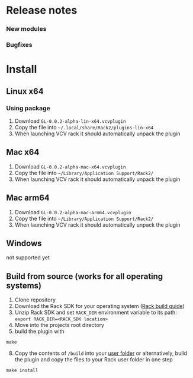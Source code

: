 # Release notes
### New modules

### Bugfixes

# Install
## Linux x64
### Using package
1. Download `GL-0.0.2-alpha-lin-x64.vcvplugin`
2. Copy the file into `~/.local/share/Rack2/plugins-lin-x64`
3. When launching VCV rack it should automatically unpack the plugin

##  Mac x64
1. Download `GL-0.0.2-alpha-mac-x64.vcvplugin`
2. Copy the file into `~/Library/Application Support/Rack2/`
3. When launching VCV rack it should automatically unpack the plugin

## Mac arm64
1. Download `GL-0.0.2-alpha-mac-arm64.vcvplugin`
2. Copy the file into `~/Library/Application Support/Rack2/`
3. When launching VCV rack it should automatically unpack the plugin

## Windows
not supported yet

## Build from source (works for all operating systems)
1. Clone repository
4. Download the Rack SDK for your operating system ([Rack build guide](https://vcvrack.com/manual/Building#Building-Rack-plugins))
5. Unzip Rack SDK and set `RACK_DIR` environment variable to its path: `export RACK_DIR=<RACK_SDK location>`
6. Move into the projects root directory
7. build the plugin with
```
make
```
8. Copy the contents of `/build` into your  [user folder](https://vcvrack.com/manual/FAQ#Where-is-the-Rack-user-folder)
   or alternatively, build the plugin and copy the files to your Rack user folder in one step
```
make install
```
